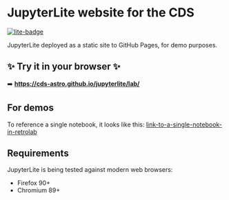 # JupyterLite website for the CDS

[![lite-badge](https://jupyterlite.rtfd.io/en/latest/_static/badge.svg)](https://cds-astro.github.io/jupyterlite/lab/index.html)

JupyterLite deployed as a static site to GitHub Pages, for demo purposes.

## ✨ Try it in your browser ✨

➡️ **https://cds-astro.github.io/jupyterlite/lab/**

## For demos

To reference a single notebook, it looks like this: [link-to-a-single-notebook-in-retrolab](https://cds-astro.github.io/jupyterlite/retro/notebooks/index.html?path=02-mocpy.ipynb)

## Requirements

JupyterLite is being tested against modern web browsers:

- Firefox 90+
- Chromium 89+
